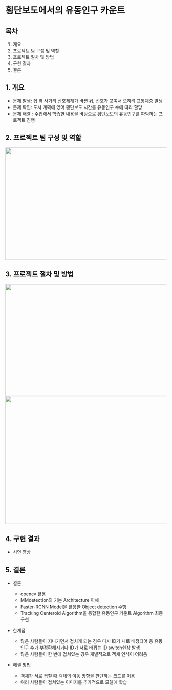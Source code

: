 # 횡단보도에서의 유동인구 카운트

  ## 목차
   
   1. 개요
   2. 프로젝트 팀 구성 및 역할
   3. 프로젝트 절차 및 방법
   4. 구현 결과
   5. 결론

## 1. 개요

* 문제 발생: 집 앞 사거리 신호체계가 바뀐 뒤, 신호가 꼬여서 오히려 교통체증 발생  
* 문제 확인: 도시 계획에 있어 횡단보도 시간를 유동인구 수에 따라 할당  
* 문제 해결 : 수업에서 학습한 내용을 바탕으로 횡단보도의 유동인구를 파악하는 프로젝트 진행
  
    
## 2. 프로젝트 팀 구성 및 역할

<img src = "https://github.com/subin111/Realtime_people_counting_crosswalk/assets/143717650/b45ddc38-fc2d-4c89-bf66-7101d22a4af8" width = "700" height = "350"/>



  
## 3. 프로젝트 절차 및 방법

<img src = "https://github.com/subin111/Realtime_people_counting_crosswalk/assets/143717650/c3a296b2-ed57-4c7d-8083-c3868b8f956e" width = "600" height = "350"/>

  <img src = "https://github.com/subin111/Realtime_people_counting_crosswalk/assets/143717650/681ac8a0-ce68-4c43-96b0-f1f9639f1985" width = "700" height = "400"/>



## 4. 구현 결과

* 시연 영상




  
## 5. 결론

   * 결론
     - opencv 활용
     - MMdetection의 기본 Architecture 이해
     - Faster-RCNN Model을 활용한 Object detection 수행
     - Tracking  Centeroid Algorithm을 통합한 유동인구 카운트 Algorithm 최종 구현
        
   * 한계점
     - 많은 사람들이 지나가면서 겹치게 되는 경우 다시 ID가 새로 배정되어 총 유동인구 수가 부정확해지거나 ID가 서로 바뀌는 ID switch현상 발생
     - 많은 사람들이 한 번에 겹쳐있는 경우 개별적으로 객체 인식이 어려움

   * 해결 방법
     - 객체가 서로 겹칠 때 객체의 이동 방향을 판단하는 코드를 이용
     - 여러 사람들이 겹쳐있는 이미지를 추가적으로 모델에 학습

     
